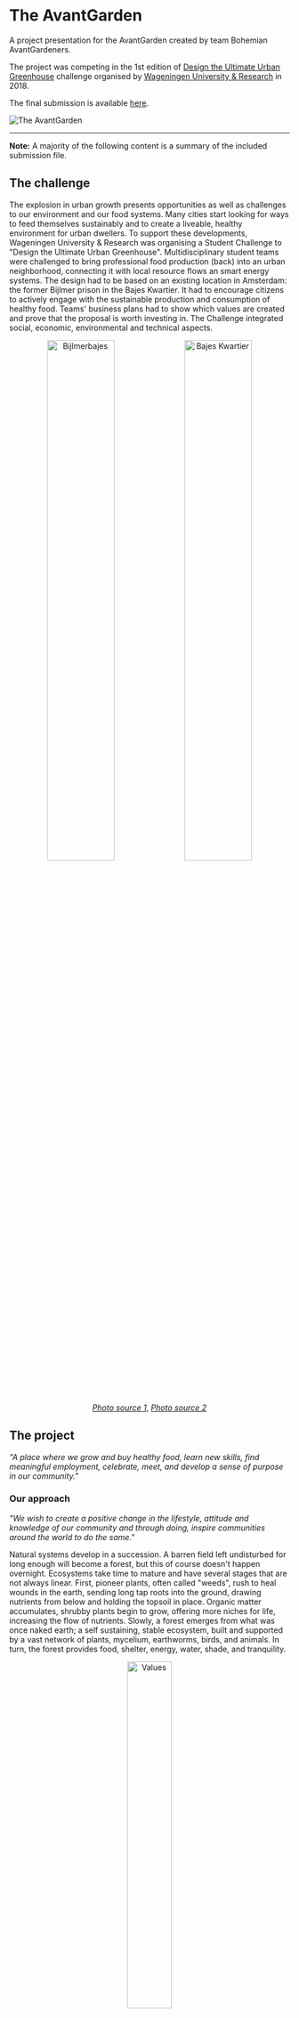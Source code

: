 # The AvantGarden

A project presentation for the AvantGarden created by team Bohemian AvantGardeners.

The project was competing in the 1st edition of [Design the Ultimate Urban Greenhouse](https://www.wur.nl/en/Education-Programmes/Current-Students/Student-Challenge/Design-the-ultimate-urban-greenhouse-1/First-edition-Urban-Greenhouse-Challenge.htm) challenge organised by [Wageningen University & Research](https://www.wur.nl/) in 2018.

The final submission is available [here](https://github.com/bartosjiri/bohemian-avantgardeners-project/raw/master/AvantGarden-Dossier.pdf).

![The AvantGarden](https://raw.githubusercontent.com/bartosjiri/bohemian-avantgardeners-project/master/img/architecture/avantgarden_front.jpg)

---

**Note:** A majority of the following content is a summary of the included submission file.

## The challenge
The explosion in urban growth presents opportunities as well as challenges to our environment and our food systems. Many cities start looking for ways to feed themselves sustainably and to create a liveable, healthy environment for urban dwellers. To support these developments, Wageningen University & Research was organising a Student Challenge to "Design the Ultimate Urban Greenhouse". Multidisciplinary student teams were challenged to bring professional food production (back) into an urban neighborhood, connecting it with local resource flows an smart energy systems. The design had to be based on an existing location in Amsterdam: the former Bijlmer prison in the Bajes Kwartier. It had to encourage citizens to actively engage with the sustainable production and consumption of healthy food. Teams' business plans had to show which values are created and prove that the proposal is worth investing in. The Challenge integrated social, economic, environmental and technical aspects.

<p align="center">
<img src="https://raw.githubusercontent.com/bartosjiri/bohemian-avantgardeners-project/master/img/challenge/challenge_bijmerbajes.jpg" alt="Bijlmerbajes" width="49%"></img><img src="https://raw.githubusercontent.com/bartosjiri/bohemian-avantgardeners-project/master/img/challenge/challenge_bajeskwartier.jpg" alt="Bajes Kwartier" width="49%"></img>
<a href="https://nl.wikipedia.org/wiki/Bijlmerbajes#/media/Bestand:Bijlmerbajes;_juli_2017.jpg"><i>Photo source 1</i></a>, <a href="https://www.rijksvastgoedbedrijf.nl/vastgoed/verkocht/amsterdam-wenckebachweg-48"><i>Photo source 2</i></a>
</p>

## The project

*"A place where we grow and buy healthy food, learn new skills, find meaningful employment, celebrate, meet, and develop a sense of purpose in our community."*

### Our approach

*"We wish to create a positive change in the lifestyle, attitude and knowledge of our community and through doing, inspire communities around the world to do the same."*

Natural systems develop in a succession. A barren field left undisturbed for long enough will become a forest, but this of course doesn't happen overnight. Ecosystems take time to mature and have several stages that are not always linear. First, pioneer plants, often called "weeds", rush to heal wounds in the earth, sending long tap roots into the ground, drawing nutrients from below and holding the topsoil in place. Organic matter accumulates, shrubby plants begin to grow, offering more niches for life, increasing the flow of nutrients. Slowly, a forest emerges from what was once naked earth; a self sustaining, stable ecosystem, built and supported by a vast network of plants, mycelium, earthworms, birds, and animals. In turn, the forest provides food, shelter, energy, water, shade, and tranquility.

<p align="center">
<img src="https://raw.githubusercontent.com/bartosjiri/bohemian-avantgardeners-project/master/img/infographics/avantcommunity_values.png" alt="Values" width="40%">
</p>

We look at the Bajes Kwartier and see bare soil, but envision the full functioning forest ecosystem it will become. Designing an urban greenhouse isn’t enough. So we asked ourselves: *“How do we build a resilient community from the ground up around healthy food production, that is equitable for all involved, and whose members are directly invested in its survival?”* To answer this question we can’t be concerned with one-way consumer transactions. What we present is a thoughtfully designed actionable plan which has the potential to create real change for a quarter, a city, and beyond.


### The AvantGarden

![The AvantGarden](https://raw.githubusercontent.com/bartosjiri/bohemian-avantgardeners-project/master/img/architecture/avantgarden_persp1.jpg)

The AvantGarden can be divided into several parts which meet the needs of the different people and activities we address in our community:

<p align="center">
<img src="https://raw.githubusercontent.com/bartosjiri/bohemian-avantgardeners-project/master/img/infographics/avantgarden_farm.jpg" alt="AvantFarm" width="20%">
</p>
<p align="center">
<b>AvantFarm</b>
</p>

At the AvantFarm we produce essential nutrition, primarily for ourselves, the community of the B²COOP. We seek in every way to mimic nature. We designed a holistic food web connecting independent, but mutually beneficial cycles of aquaponics, plants, mushrooms, and insects. We wholeheartedly support aquaponics as a source of nutrients rather than any synthetic solution. Aquaponics allows a truly circular model of production through which we manage to capture, supply, and recirculate nutrients for our ecosystem while creating value in all its stages.

<p align="center">
<img src="https://raw.githubusercontent.com/bartosjiri/bohemian-avantgardeners-project/master/img/infographics/avantgarden_market.jpg" alt="AvantMarket" width="20%">
</p>
<p align="center">
<b>AvantMarket</b>
</p>

The AvantMarket is where the harvest arrives to supply essential healthy food to the citizens of the Bajes Kwartier. The harvest comes from the AvantGarden, but not exclusively. Some products, such as wheat, can be produced in our system but make much more sense to grow outdoors at a different scale. Therefore, we seek to cooperate for high-nutritional produce, sourced locally and responsibly, rather than compete and disrupt the local business environment. The AvantMarket is designed as a farmer’s market held year round. Each stand in the AvantMarket tells the story of the farmer. B²COOP provides the space for the stand and B²COOPmembers-employees work as the cashiers, stock managers and cleaners of the market.

<p align="center">
<img src="https://raw.githubusercontent.com/bartosjiri/bohemian-avantgardeners-project/master/img/infographics/avantgarden_community.jpg" alt="AvantCommunity" width="20%">
</p>
<p align="center">
<b>AvantCommunity</b>
</p>

*“If niches are opportunities in space, cycles are opportunity in time” (Mollison, 1988)*. The AvantGarden is full of both kinds of opportunities to accommodate a wide range of activities and meet the needs and wishes of all our AvantCommunity. Not a single space in the common area of the AvantGarden is used for only one purpose. We have a cowork hub, which can be used as study space or library as well, kids playground which becomes a summer cinema & event space, green meeting rooms used either for classes or business meetings, a hackerspace where people can build and experiment, and a public kitchen easily transformed into a dinner party room. Apart from spaces of the AvantGarden that are accessible based on membership or rent, there are some public areas: "The Hill" and the rooftop Permagarden Café.

<p align="center">
<img src="https://raw.githubusercontent.com/bartosjiri/bohemian-avantgardeners-project/master/img/infographics/avantgarden_world.jpg" alt="AvantWorld" width="20%">
</p>
<p align="center">
<b>AvantWorld</b>
</p>

As the building and its community grows, it transforms its surroundings and beyond. The profits of from the AvantGarden are invested back into B², creating an edible quarter filled with fruit trees and berry bushes and community events. We aspire to be the model for other urban neighborhoods and through our B²Apprentice program we will create a network of village communities springing up in urban areas of Amsterdam and around the AvantWorld.

### The community

![The community](https://raw.githubusercontent.com/bartosjiri/bohemian-avantgardeners-project/master/img/architecture/avantgarden_market.jpg)

We borrow our overarching philosophy from permaculture, where cooperation is the basis of existing life systems and future survival. With that in mind, we have designed a multi-stakeholder cooperative B²COOP: a cooperative of citizens living in the Bijlmer Bajes (B²), the AvantGardeners, other local farmers and small businesses, working together to build lasting relationships based upon fair prices and wages, and forming community in a common effort to provide the essentials for a healthy, fulfilling life.

B²COOP is the legal organization that embodies the ethical principles guiding the succession to a resilient community around the AvantGarden. By investing into B²COOP, you invest directly into your community, lifestyle and neighborhood prosperity. In return you receive healthy food, and the opportunity to be apart of something bigger than yourself. All of the profits of B²COOP are reinvested back into the AvantGarden mission, supporting community development and slowly bringing change to the way urban areas feed themselves.

Around the world we see a monoculture of food production, but also of culture. To avoid this, we have devised a local currency, B²Coin. Each of us in B²COOP can either invest money or time into the community, and running of the AvantGarden. There are many opportunities to obtain ownership through work, all creating social value, increasing employment, and lowering costs. B²Coin circulates within the kwartier; the money you pay employs your neighbor who then buys your crafts, and so on.

## Authors

The AvantGarden project was created by a team students of [Czech University of Life Sciences in Prague](https://www.czu.cz/en/) named The Bohemian AvantGardeners.

<p align="center">
<img src="https://raw.githubusercontent.com/bartosjiri/bohemian-avantgardeners-project/master/img/logo/logo_color.png" alt="Bohemian AvantGardeners" width="40%">
</p>

Individually we specialise in various fields of agriculture, waste management, economics, social dynamics, and architecture, but as a team it gave us a unique opportunity to understand the future of food production better. We believe that behind real changes stands a cooperation of many and that answers can be found through building human-scale solutions. The nature inspires us to experiment and develop spaces that make people and environment healthier.

### Members

| Name | Responsibility |
| :---         |     :---      |
| Lucie Dudáková | Team coordinator |
| Jiří Bartoš | AvantFarm design, economics, financial analysis |
| Veronika Tůmová | AvantFarm design, aquaponics production design, economics |
| Brett Gallagher | Cooperative system design, economic model, mushrooms production design |
| Lucie Hladíková | Permaculture rooftop design, social embedding |
| Michaela Sedláková | Circularity, enegry and water systems, social embedding |
| Anna Pereponova | Snail production design |
| Karolína Pumprová | Plant production design |
| Matyáš Smutný | Insect production design  |
| Jakub Med | Architecture |
| Johana Šimčíková | Architecture |

### Acknowledgments

We would like express special thanks to our university Czech University of Life Sciences in Prague, namely Ing. Dana Výlupková and prof. PhDr. Michal Lošťák, Ph.D. for their project support.

Also we would like to sincerely thank experts who were willing to listen to our ideas and gave us a constructive feedback, namely to Ing. Vratislava Janovská Ph.D., MSc Vojtěch Vosecký, Mgr. Jan Richtr, Ing. Arch Vratislav Danda, RNDr. Oldřich Vacek, CSc., Lucie Sovová, Ing. Martin Kulma and Ing. Jiří Patoka.
